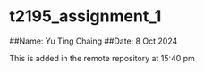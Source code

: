 # t2195_assignment_1

##Name: Yu Ting Chaing
##Date: 8 Oct 2024

This is added in the remote repository at 15:40 pm
